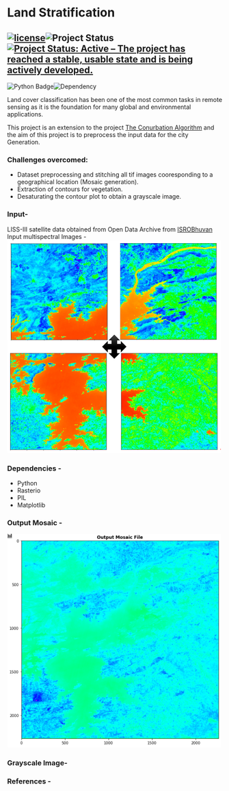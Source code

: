 # Land Stratification
## [![license](https://img.shields.io/github/license/DAVFoundation/captain-n3m0.svg?style=flat-square)](https://github.com/kritika-srivastava/Random-Password-Generator/blob/master/LICENSE)![Project Status](https://img.shields.io/badge/ProjectStatus-Completed-orange)[![Project Status: Active – The project has reached a stable, usable state and is being actively developed.](https://www.repostatus.org/badges/latest/active.svg)](https://www.repostatus.org/#active)
![Python Badge](https://img.shields.io/badge/Python-3.5%7C3.6%7C3.7-success)![Dependency](https://img.shields.io/badge/Dependencies-Rasterio%20%7C%20Matplotlib%20%7C%20PIL-critical)

Land cover classification has been one of the most common tasks in remote sensing as it is the foundation for many global and environmental applications.

This project is an extension to the project [The Conurbation Algorithm]() and the aim of this project is to preprocess the input data for the city Generation.
### Challenges overcomed:
- Dataset preprocessing and stitching all tif images cooresponding to a geographical location (Mosaic generation).
- Extraction of contours for vegetation.
- Desaturating the contour plot  to obtain a grayscale image.
### Input-
LISS-III satellite data obtained from Open Data Archive from [ISROBhuvan](https://bhuvan-app3.nrsc.gov.in/data/download/index.php)
Input multispectral Images -
<img src="https://github.com/kritika-srivastava/Land-Stratification-ISRO/blob/master/img/readme.png" width="500">

### Dependencies -
- Python
- Rasterio
- PIL
- Matplotlib
### Output Mosaic -
<img src="https://github.com/kritika-srivastava/Land-Stratification-ISRO/blob/master/img/output.png" width="500">

### Grayscale Image-


### References -

